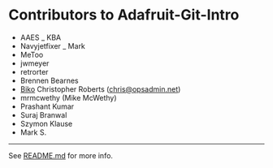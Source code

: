 Contributors to Adafruit-Git-Intro
==================================
* AAES _ KBA
* Navyjetfixer _ Mark
* MeToo
* jwmeyer
* retrorter
* Brennen Bearnes
* [Biko](http://biko.io)
Christopher Roberts (chris@opsadmin.net)
* mrmcwethy (Mike McWethy)
* Prashant Kumar
* Suraj Branwal
* Szymon Klause
* Mark S.
----

See [README.md][1] for more info.

[1]: README.md
